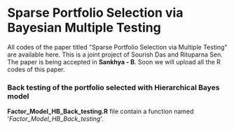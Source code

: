 # Sparse Portfolio Selection via Bayesian Multiple Testing

All codes of the paper titled "Sparse Portfolio Selection via Multiple Testing" are available here. This is a joint project of Sourish Das and Rituparna Sen. The paper is being accepted in <b>Sankhya - B</b>. Soon we will upload all the R codes of this paper.

### Back testing of the portfolio selected with Hierarchical Bayes model
<b>Factor_Model_HB_Back_testing.R</b> file contain a function named '<i>Factor_Model_HB_Back_testing</i>'. 
